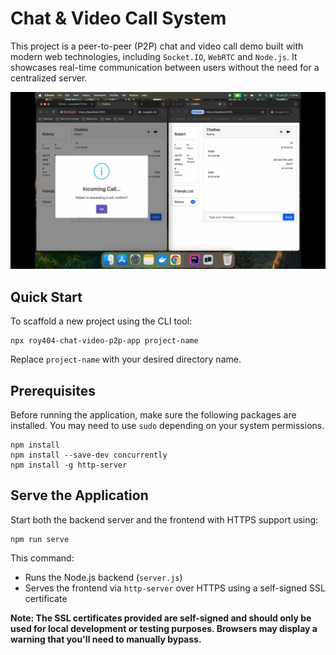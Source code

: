 # Chat & Video Call System

This project is a peer-to-peer (P2P) chat and video call demo built with modern web technologies, including `Socket.IO`, `WebRTC` and `Node.js`. It showcases real-time communication between users without the need for a centralized server.

[![Demo Video](thumbnail.jpg)](https://youtu.be/VAEcBwGCGvA?si=rHcGc2JTdllvfMKW)

## Quick Start
To scaffold a new project using the CLI tool:
```cli
npx roy404-chat-video-p2p-app project-name
```
Replace `project-name` with your desired directory name.

## Prerequisites
Before running the application, make sure the following packages are installed. You may need to use `sudo` depending on your system permissions.
```cli
npm install
npm install --save-dev concurrently
npm install -g http-server 
```

## Serve the Application
Start both the backend server and the frontend with HTTPS support using:
```cli
npm run serve
```
This command:
- Runs the Node.js backend (`server.js`)
- Serves the frontend via `http-server` over HTTPS using a self-signed SSL certificate

**Note: The SSL certificates provided are self-signed and should only be used for local development or testing purposes. Browsers may display a warning that you'll need to manually bypass.**
